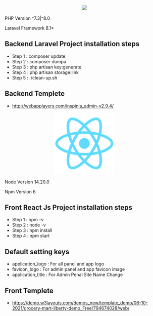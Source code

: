 <p align="center"><img src="https://laravel.com/assets/img/components/logo-laravel.svg"></p>

<p align="center">
	<p>PHP Version ^7.3|^8.0 </p>
	<p>Laravel Framework 8.1* </p>
</p>

  
## Backend Laravel Project installation steps

- Step 1 : composer update
- Step 2 : composer dumpa
- Step 3 : php artisan key:generate
- Step 4 : php artisan storage:link
- Step 5 : ./clean-up.sh

## Backend Templete
- http://webapplayers.com/inspinia_admin-v2.9.4/





<p align="center"><img src="https://github.com/kkyoni/grocery-mart/blob/main/frontend/public/logo192.png"></p>

<p align="center">
	<p>Node Version 14.20.0 </p>
	<p>Npm Version 6 </p>
</p>


## Front React Js Project installation steps

- Step 1 : npm -v
- Step 2 : node -v
- Step 3 : npm install
- Step 4 : npm start

      
## Default setting keys

- application_logo : For all panel and app logo
- favicon_logo : For admin panel and app favicon image
- application_title : For Admin Penal Site Name Change


## Front Templete
- https://demo.w3layouts.com/demos_new/template_demo/06-10-2021/grocery-mart-liberty-demo_Free/794674028/web/
